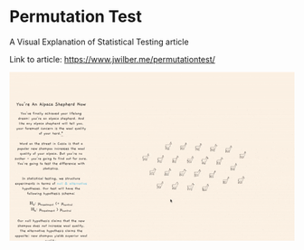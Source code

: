 # Permutation Test

A Visual Explanation of Statistical Testing article

Link to article: https://www.jwilber.me/permutationtest/

![Gif of Permutation Test](assets/permTestPreview.gif)
